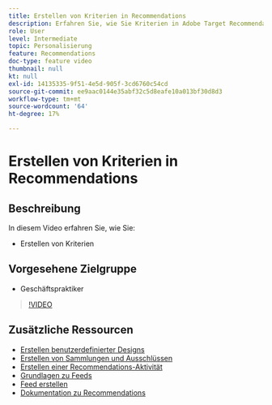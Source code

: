 ```yaml
---
title: Erstellen von Kriterien in Recommendations
description: Erfahren Sie, wie Sie Kriterien in Adobe Target Recommendations erstellen
role: User
level: Intermediate
topic: Personalisierung
feature: Recommendations
doc-type: feature video
thumbnail: null
kt: null
exl-id: 14135335-9f51-4e5d-905f-3cd6760c54cd
source-git-commit: ee9aac0144e35abf32c5d8eafe10a013bf30d8d3
workflow-type: tm+mt
source-wordcount: '64'
ht-degree: 17%

---
```


# Erstellen von Kriterien in Recommendations

## Beschreibung

In diesem Video erfahren Sie, wie Sie:

* Erstellen von Kriterien

## Vorgesehene Zielgruppe

* Geschäftspraktiker

>[!VIDEO](https://video.tv.adobe.com/v/27694?quality=12)

## Zusätzliche Ressourcen

* [Erstellen benutzerdefinierter Designs](create-custom-designs.md)
* [Erstellen von Sammlungen und Ausschlüssen](create-collections-and-exclusions.md)
* [Erstellen einer Recommendations-Aktivität](create-a-recommendations-activity.md)
* [Grundlagen zu Feeds](understanding-feeds.md)
* [Feed erstellen](create-a-feed.md)
* [Dokumentation zu Recommendations](https://docs.adobe.com/content/help/en/target/using/recommendations/recommendations.html)
